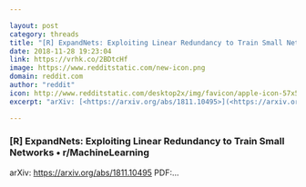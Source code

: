 ```yaml
---

layout: post
category: threads
title: "[R] ExpandNets: Exploiting Linear Redundancy to Train Small Networks"
date: 2018-11-28 19:23:04
link: https://vrhk.co/2BDtcHf
image: https://www.redditstatic.com/new-icon.png
domain: reddit.com
author: "reddit"
icon: http://www.redditstatic.com/desktop2x/img/favicon/apple-icon-57x57.png
excerpt: "arXiv: [<https://arxiv.org/abs/1811.10495>](<https://arxiv.org/abs/1811.10495>) PDF:..."

---
```


### [R] ExpandNets: Exploiting Linear Redundancy to Train Small Networks • r/MachineLearning

arXiv: [<https://arxiv.org/abs/1811.10495>](<https://arxiv.org/abs/1811.10495>) PDF:...